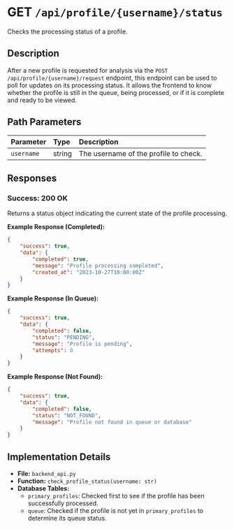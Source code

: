 # GET `/api/profile/{username}/status`

Checks the processing status of a profile.

## Description

After a new profile is requested for analysis via the `POST /api/profile/{username}/request` endpoint, this endpoint can be used to poll for updates on its processing status. It allows the frontend to know whether the profile is still in the queue, being processed, or if it is complete and ready to be viewed.

## Path Parameters

| Parameter  | Type   | Description                           |
| :--------- | :----- | :------------------------------------ |
| `username` | string | The username of the profile to check. |

## Responses

### Success: 200 OK

Returns a status object indicating the current state of the profile processing.

**Example Response (Completed):**

```json
{
    "success": true,
    "data": {
        "completed": true,
        "message": "Profile processing completed",
        "created_at": "2023-10-27T10:00:00Z"
    }
}
```

**Example Response (In Queue):**

```json
{
    "success": true,
    "data": {
        "completed": false,
        "status": "PENDING",
        "message": "Profile is pending",
        "attempts": 0
    }
}
```

**Example Response (Not Found):**

```json
{
    "success": true,
    "data": {
        "completed": false,
        "status": "NOT_FOUND",
        "message": "Profile not found in queue or database"
    }
}
```

## Implementation Details

-   **File:** `backend_api.py`
-   **Function:** `check_profile_status(username: str)`
-   **Database Tables:**
    -   `primary_profiles`: Checked first to see if the profile has been successfully processed.
    -   `queue`: Checked if the profile is not yet in `primary_profiles` to determine its queue status.
